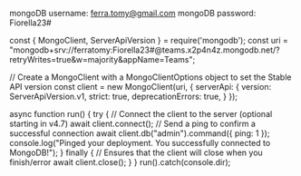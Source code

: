 mongoDB username: ferra.tomy@gmail.com
mongoDB password: Fiorella23#



const { MongoClient, ServerApiVersion } = require('mongodb');
const uri = "mongodb+srv://ferratomy:Fiorella23#@teams.x2p4n4z.mongodb.net/?retryWrites=true&w=majority&appName=Teams";

// Create a MongoClient with a MongoClientOptions object to set the Stable API version
const client = new MongoClient(uri, {
  serverApi: {
    version: ServerApiVersion.v1,
    strict: true,
    deprecationErrors: true,
  }
});

async function run() {
  try {
    // Connect the client to the server	(optional starting in v4.7)
    await client.connect();
    // Send a ping to confirm a successful connection
    await client.db("admin").command({ ping: 1 });
    console.log("Pinged your deployment. You successfully connected to MongoDB!");
  } finally {
    // Ensures that the client will close when you finish/error
    await client.close();
  }
}
run().catch(console.dir);
